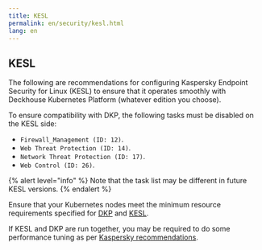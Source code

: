```yaml
---
title: KESL
permalink: en/security/kesl.html
lang: en
---
```


## KESL

The following are recommendations for configuring Kaspersky Endpoint Security for Linux (KESL) to ensure that it operates smoothly with Deckhouse Kubernetes Platform (whatever edition you choose).

To ensure compatibility with DKP, the following tasks must be disabled on the KESL side:

- `Firewall_Management (ID: 12)`.
- `Web Threat Protection (ID: 14)`.
- `Network Threat Protection (ID: 17)`.
- `Web Control (ID: 26)`.

{% alert level="info" %}
Note that the task list may be different in future KESL versions.
{% endalert %}

Ensure that your Kubernetes nodes meet the minimum resource requirements specified for [DKP](https://deckhouse.io/products/kubernetes-platform/guides/production.html#resource-requirements) and [KESL](https://support.kaspersky.com/KES4Linux/12.1.0/en-US/197642.htm).

If KESL and DKP are run together, you may be required to do some performance tuning as per [Kaspersky recommendations](https://support.kaspersky.com/KES4Linux/12.1.0/en-US/206054.htm).
